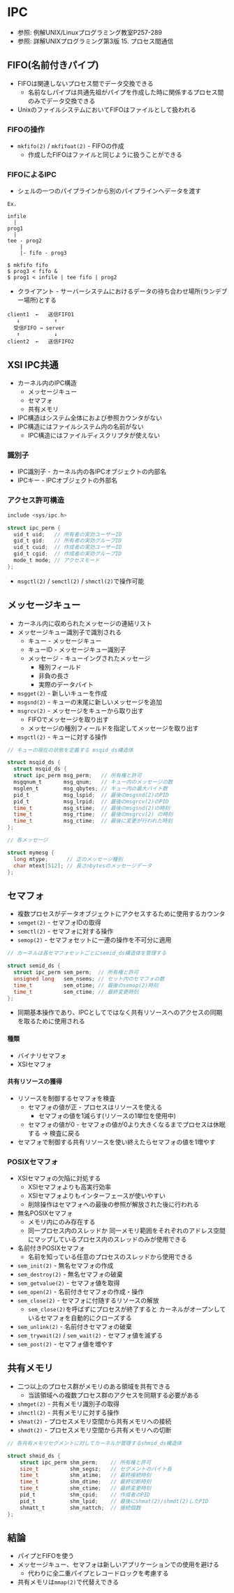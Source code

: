 # IPC
- 参照: 例解UNIX/Linuxプログラミング教室P257-289
- 参照: 詳解UNIXプログラミング第3版 15. プロセス間通信

## FIFO(名前付きパイプ)
- FIFOは関連しないプロセス間でデータ交換できる
  - 名前なしパイプは共通先祖がパイプを作成した時に関係するプロセス間のみでデータ交換できる
- UnixのファイルシステムにおいてFIFOはファイルとして扱われる

### FIFOの操作
- `mkfifo(2)` / `mkfifoat(2)` - FIFOの作成
  - 作成したFIFOはファイルと同じように扱うことができる

### FIFOによるIPC
- シェルの一つのパイプラインから別のパイプラインへデータを渡す

```
Ex.

infile
  |
prog1
  |
tee - prog2
    |
    |- fifo - prog3
```

```
$ mkfifo fifo
$ prog3 < fifo &
$ prog1 < infile | tee fifo | prog2
```

- クライアント - サーバーシステムにおけるデータの待ち合わせ場所(ランデブー場所)とする

```
client1  ←   送信FIFO1
   ↓           ↑
  受信FIFO → server
   ↑           ↓
client2  ←   送信FIFO2
```

## XSI IPC共通
- カーネル内のIPC構造
  - メッセージキュー
  - セマフォ
  - 共有メモリ
- IPC構造はシステム全体におよび参照カウンタがない
- IPC構造にはファイルシステム内の名前がない
  - IPC構造にはファイルディスクリプタが使えない

### 識別子
- IPC識別子 - カーネル内の各IPCオブジェクトの内部名
- IPCキー - IPCオブジェクトの外部名

### アクセス許可構造
```c
include <sys/ipc.h>

struct ipc_perm {
  uid_t uid;   // 所有者の実効ユーザーID
  gid_t gid;   // 所有者の実効グループID
  uid_t cuid;  // 作成者の実効ユーザーID
  gid_t cgid;  // 作成者の実効グループID
  mode_t mode; // アクセスモード
};
```
- `msgctl(2)` / `semctl(2)` / `shmctl(2)`で操作可能

## メッセージキュー
- カーネル内に収められたメッセージの連結リスト
- メッセージキュー識別子で識別される
  - キュー - メッセージキュー
  - キューID - メッセージキュー識別子
  - メッセージ - キューイングされたメッセージ
    - 種別フィールド
    - 非負の長さ
    - 実際のデータバイト
- `msgget(2)` - 新しいキューを作成
- `msgsnd(2)` - キューの末尾に新しいメッセージを追加
- `msgrcv(2)` - メッセージをキューから取り出す
  - FIFOでメッセージを取り出す
  - メッセージの種別フィールドを指定してメッセージを取り出す
- `msgctl(2)` - キューに対する操作

```c
// キューの現在の状態を定義する msqid_ds構造体

struct msqid_ds {
  struct msqid_ds {
  struct ipc_perm msg_perm;   // 所有権と許可
  msgqnum_t       msg_qnum;   // キュー内のメッセージの数
  msglen_t        msg_qbytes; // キュー内の最大バイト数
  pid_t           msg_lspid;  // 最後のmsgsnd(2)のPID
  pid_t           msg_lrpid;  // 最後のmsgrcv(2)のPID
  time_t          msg_stime;  // 最後のmsgsnd(2)の時刻
  time_t          msg_rtime;  // 最後のmsgrcv(2) の時刻
  time_t          msg_ctime;  // 最後に変更が行われた時刻
};
```

```c
// 各メッセージ

struct mymesg {
  long mtype;      // 正のメッセージ種別
  char mtext[512]; // 長さnbytesのメッセージデータ
};
```

## セマフォ
- 複数プロセスがデータオブジェクトにアクセスするために使用するカウンタ
- `semget(2)` - セマフォIDの取得
- `semctl(2)` - セマフォに対する操作
- `semop(2)` - セマフォセットに一連の操作を不可分に適用

```c
// カーネルは各セマフォセットごとにsemid_ds構造体を管理する

struct semid_ds {
  struct ipc_perm sem_perm;  // 所有権と許可
  unsigned long   sem_nsems; // セット内のセマフォの数
  time_t          sem_otime; // 最後のsemop(2)時刻
  time_t          sem_ctime; // 最終変更時刻
};
```

- 同期基本操作であり、IPCとしてではなく共有リソースへのアクセスの同期を取るために使用される

#### 種類
- バイナリセマフォ
- XSIセマフォ

#### 共有リソースの獲得
- リソースを制御するセマフォを検査
  - セマフォの値が正 - プロセスはリソースを使える
    - セマフォの値を1減らす(リソースの1単位を使用中)
  - セマフォの値が0 - セマフォの値が0より大きくなるまでプロセスは休眠する -> 検査に戻る
- セマフォで制御する共有リソースを使い終えたらセマフォの値を1増やす

### POSIXセマフォ
- XSIセマフォの欠陥に対処する
  - XSIセマフォよりも高実行効率
  - XSIセマフォよりもインターフェースが使いやすい
  - 削除操作はセマフォへの最後の参照が解放された後に行われる
- 無名POSIXセマフォ
  - メモリ内にのみ存在する
  - 同一プロセス内のスレッドか
    同一メモリ範囲をそれぞれのアドレス空間にマップしているプロセス内のスレッドのみが使用できる
- 名前付きPOSIXセマフォ
  - 名前を知っている任意のプロセスのスレッドから使用できる
- `sem_init(2)` - 無名セマフォの作成
- `sem_destroy(2)` - 無名セマフォの破棄
- `sem_getvalue(2)` - セマフォ値を取得
- `sem_open(2)` - 名前付きセマフォの作成・操作
- `sem_close(2)` - セマフォに付随するリソースの解放
  - `sem_close(2)`を呼ばずにプロセスが終了すると
    カーネルがオープンしているセマフォを自動的にクローズする
- `sem_unlink(2)` - 名前付きセマフォの破棄
- `sem_trywait(2)` / `sem_wait(2)` - セマフォ値を減ずる
- `sem_post(2)` - セマフォ値を増やす


## 共有メモリ
- 二つ以上のプロセス群がメモリのある領域を共有できる
  - 当該領域への複数プロセス群のアクセスを同期する必要がある
- `shmget(2)` - 共有メモリ識別子の取得
- `shmctl(2)` - 共有メモリに対する操作
- `shmat(2)` - プロセスメモリ空間から共有メモリへの接続
- `shmdt(2)` - プロセスメモリ空間から共有メモリへの切断

```c
// 各共有メモリセグメントに対してカーネルが管理するshmid_ds構造体

struct shmid_ds {
    struct ipc_perm shm_perm;    // 所有権と許可
    size_t          shm_segsz;   // セグメントのバイト長
    time_t          shm_atime;   // 最終接続時刻
    time_t          shm_dtime;   // 最終切断時刻
    time_t          shm_ctime;   // 最終変更時刻
    pid_t           shm_cpid;    // 作成者のPID
    pid_t           shm_lpid;    // 最後にshmat(2)/shmdt(2)したPID
    shmatt_t        shm_nattch;  // 接続個数
};
```

## 結論
- パイプとFIFOを使う
- メッセージキュー、セマフォは新しいアプリケーションでの使用を避ける
  - 代わりに全二重パイプとレコードロックを考慮する
- 共有メモリは`mmap(2)`で代替えできる
